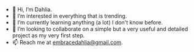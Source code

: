 - 👋 Hi, I’m Dahlia.
- 👀 I’m interested in everything that is trending.
- 🌱 I’m currently learning anything (a lot) I don't know before.
- 💞️ I’m looking to collaborate on a simple but a very useful and detailed project as my very first step.
- 📫 Reach me at embracedahlia@gmail.com.

<!---
EmbraceDahlia/EmbraceDahlia is a ✨ special ✨ repository because its `README.md` (this file) appears on your GitHub profile.
You can click the Preview link to take a look at your changes.
--->
